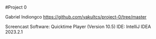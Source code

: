 #Project 0 

Gabriel Indiongco
https://github.com/yakultcs/project-0/tree/master

Screencast Software: Quicktime Player (Version 10.5)
IDE: IntelliJ IDEA 2023.2.1